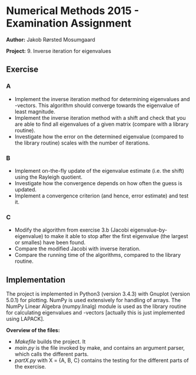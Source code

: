 Numerical Methods 2015 - Examination Assignment
=================

**Author:** Jakob Rørsted Mosumgaard

**Project:** 9. Inverse iteration for eigenvalues

Exercise
---------
### A
* Implement the inverse iteration method for determining eigenvalues and -vectors.
This algorithm should converge towards the eigenvalue of least magnitude.
* Implement the inverse iteration method with a shift and check that you are
able to find all eigenvalues of a given matrix (compare with a library routine).
* Investigate how the error on the determined eigenvalue (compared to the library
routine) scales with the number of iterations.

### B
* Implement on-the-fly update of the eigenvalue estimate (i.e. the shift) using
the Rayleigh quotient.
* Investigate how the convergence depends on how often the guess is updated.
* Implement a convergence criterion (and hence, error estimate) and test it.

### C
* Modify the algorithm from exercise 3.b (Jacobi eigenvalue-by-eigenvalue) to
make it able to stop after the first eigenvalue (the largest or smalles) have
been found.
* Compare the modified Jacobi with inverse iteration.
* Compare the running time of the algorithms, compared to the library routine.


Implementation
--------------
The project is implemented in Python3 (version 3.4.3) with Gnuplot
(version 5.0.1) for plotting. NumPy is used extensively for handling of arrays.
The NumPy Linear Algebra (numpy.linalg) module is used as the library routine
for calculating eigenvalues and -vectors [actually this is just implemented
using LAPACK].

**Overview of the files:**
* _Makefile_ builds the project. It 
* _main.py_ is the file invoked by make, and contains an argument parser, which
calls the different parts.
* _partX.py_ with X = {A, B, C} contains the testing for the different parts of
the exercise.
